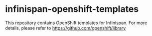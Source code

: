 # infinispan-openshift-templates

This repository contains OpenShift templates for Infinispan. For more details, please refer to https://github.com/openshift/library
